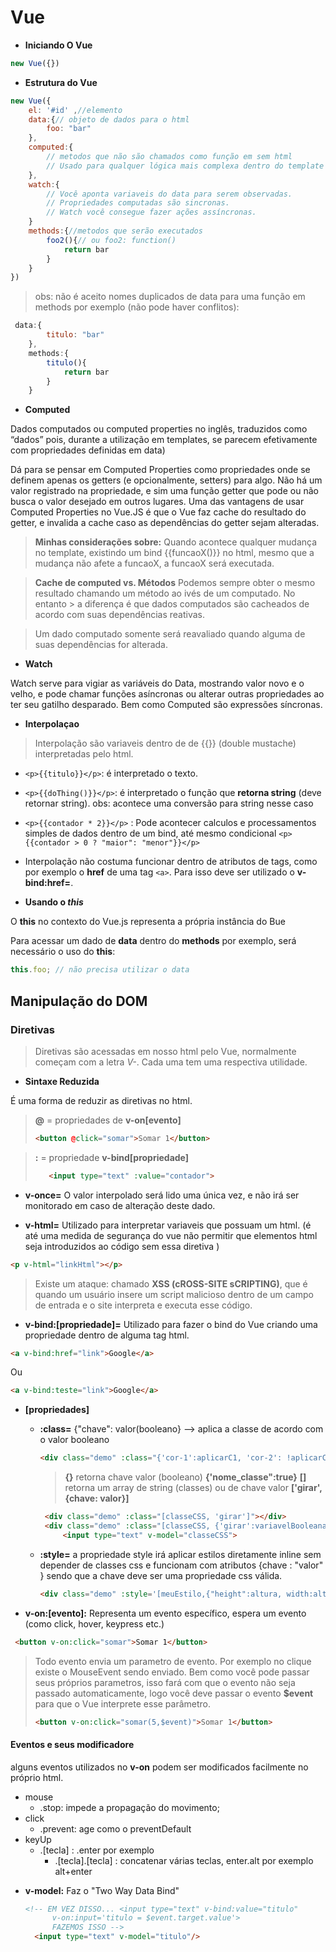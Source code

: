 # Vue

* **Iniciando O Vue**

 ```js
new Vue({})
 ```

* **Estrutura do Vue**

```js
new Vue({
    el: '#id' ,//elemento 
    data:{// objeto de dados para o html 
        foo: "bar"
    },
    computed:{
        // metodos que não são chamados como função em sem html 
        // Usado para qualquer lógica mais complexa dentro do template
    },
    watch:{
        // Você aponta variaveis do data para serem observadas.
        // Propriedades computadas são sincronas.
        // Watch você consegue fazer ações assíncronas.
    }
    methods:{//metodos que serão executados
        foo2(){// ou foo2: function()
            return bar
        }
    }
})
```

>obs: não é aceito nomes duplicados de data para uma função em methods por exemplo (não pode haver conflitos):

```js
 data:{
        titulo: "bar"
    },
    methods:{
        titulo(){
            return bar
        }
    }
```


* **Computed** 

Dados computados ou computed properties no inglês, traduzidos como “dados” pois, durante a utilização em templates, se parecem efetivamente com propriedades definidas em data)

Dá para se pensar em Computed Properties como propriedades onde se definem apenas os getters (e opcionalmente, setters) para algo. Não há um valor registrado na propriedade, e sim uma função getter que pode ou não busca o valor desejado em outros lugares. Uma das vantagens de usar Computed Properties no Vue.JS é que o Vue faz cache do resultado do getter, e invalida a cache caso as dependências do getter sejam alteradas.

> **Minhas considerações sobre:**  Quando acontece qualquer mudança no template, existindo um bind {{funcaoX()}} no html, mesmo que a mudança não afete a funcaoX, a funcaoX será executada. 

> **Cache de computed vs. Métodos**
> Podemos sempre obter o mesmo resultado chamando um método ao ivés de um computado. No entanto > a diferença é que dados computados são cacheados de acordo com suas dependências reativas.

> Um dado computado somente será reavaliado quando alguma de suas dependências for alterada.

* **Watch**

Watch serve para vigiar as variáveis do Data, mostrando valor novo e o velho, e pode chamar funções asíncronas ou alterar outras propriedades ao ter seu gatilho desparado. Bem como Computed são expressões síncronas.

* **Interpolaçao**

> Interpolação são variaveis dentro de  de \{{}} (double mustache) interpretadas pelo html.

* `<p>{{titulo}}</p>`: é interpretado o texto.  
* `<p>{{doThing()}}</p>`: é interpretado o função que **retorna string** (deve retornar string).
obs: acontece uma conversão para string nesse caso
* `<p>{{contador * 2}}</p>` : Pode acontecer calculos e processamentos simples de dados dentro de um bind, até mesmo condicional `<p>{{contador > 0 ? "maior": "menor"}}</p>`

* Interpolação não costuma funcionar dentro de atributos de tags, como por exemplo o **href** de uma tag `<a>`. Para isso deve ser utilizado o **v-bind:href=**.
  
* **Usando o _this_**

O **this** no contexto do Vue.js representa a própria instância do Bue

 Para acessar um dado de **data** dentro do **methods** por exemplo, será necessário o uso do **this**:

```js
this.foo; // não precisa utilizar o data
```

## Manipulação do DOM

### Diretivas  

> Diretivas são acessadas em nosso html pelo Vue, normalmente começam com a letra *V-*. Cada uma tem uma respectiva utilidade.


* **Sintaxe Reduzida**

É uma forma de reduzir as diretivas no html.

> **@** = propriedades de **v-on[evento]** 
>
> ```html
> <button @click="somar">Somar 1</button>
> ```
  
>
> **:** = propriedade **v-bind[propriedade]** 
> ```html
>    <input type="text" :value="contador">
> ```


* **v-once=** O valor interpolado será lido uma única vez, e não irá ser monitorado em caso de alteração deste dado.

* **v-html=** Utilizado para interpretar variaveis que possuam um html. (é até uma medida de segurança do vue não permitir que elementos html seja introduzidos ao código sem essa diretiva )

  
```html
<p v-html="linkHtml"></p>
```

> Existe um ataque: chamado **XSS (cROSS-SITE sCRIPTING)**, que é quando um usuário insere um script malicioso dentro de um campo de entrada e o site interpreta e executa esse código.

* **v-bind:[propriedade]=**  Utilizado para fazer o bind do Vue criando uma propriedade dentro de alguma tag html.

  
```html
<a v-bind:href="link">Google</a>
```  

Ou  

```html
<a v-bind:teste="link">Google</a>
```

- **[propriedades]**
  - **:class=**  {"chave": valor(booleano} --> aplica a classe de acordo com o valor booleano

     ```html
     <div class="demo" :class="{'cor-1':aplicarC1, 'cor-2': !aplicarC1}" @click="aplicarC1 = !aplicarC1"></div>
     ```

    > **{}** retorna chave valor (booleano) **{'nome_classe":true}**
    > **[]** retorna um array de string (classes) ou de chave valor **['girar',{chave: valor}]**

    ```html
     <div class="demo" :class="[classeCSS, 'girar']"></div>
     <div class="demo" :class="[classeCSS, {'girar':variavelBooleana}]"></div>
         <input type="text" v-model="classeCSS">
    ```

  - **:style=** a propriedade style irá aplicar estilos diretamente inline sem depender de classes css e funcionam com atributos {chave : "valor" } sendo que a chave deve ser uma propriedade css válida.

    ```html
    <div class="demo" :style='[meuEstilo,{"height":altura, width:altura,border:"4px solid"}]' ></div>
    ```

* **v-on:[evento]:**  Representa um evento específico, espera um evento (como click, hover, keypress etc.)
 
```html
 <button v-on:click="somar">Somar 1</button>
```

> Todo evento envia um parametro de evento. Por exemplo no clique existe o MouseEvent sendo enviado. Bem como você pode passar seus próprios parametros, isso fará com que o evento não seja passado automaticamente, logo você deve passar o evento **$event** para que o Vue interprete esse parâmetro.
>
> ```html
> <button v-on:click="somar(5,$event)">Somar 1</button>
>  ```

#### Eventos e seus modificadore

alguns eventos utilizados no **v-on** podem ser modificados facilmente no próprio html. 

- mouse
  - .stop: impede a propagação do movimento;
- click
  - .prevent: age como o preventDefault
- keyUp
  - .[tecla] : .enter por exemplo
    - .[tecla].[tecla] :  concatenar várias teclas, enter.alt por exemplo alt+enter

* **v-model:** Faz o "Two Way Data Bind" 
  
  ```html
  <!-- EM VEZ DISSO... <input type="text" v-bind:value="titulo"
        v-on:input='titulo = $event.target.value'> 
        FAZEMOS ISSO -->
    <input type="text" v-model="titulo"/>
  ```
